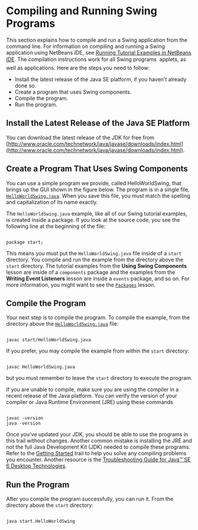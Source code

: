 
# Compiling and Running Swing Programs

This section explains how to compile and run a Swing application from the command line. For information on compiling and running a Swing application using NetBeans IDE, see 
[Running Tutorial Examples in NetBeans IDE](../../information/examples.html). The compilation instructions work for all Swing programs &#151; applets, as well as applications. Here are the steps you need to follow:

- Install the latest release of the Java SE platform, if you haven't already done so.
- Create a program that uses Swing components.
- Compile the program.
- Run the program.

## Install the Latest Release of the Java SE Platform

You can download the latest release of the JDK for free from [http://www.oracle.com/technetwork/java/javase/downloads/index.html](http://www.oracle.com/technetwork/java/javase/downloads/index.html).

## <a name="package" id="package">Create a Program That Uses Swing Components</a>

<a name="package__1" id="package__1">You can use a simple program we provide, called HelloWorldSwing, that brings up the GUI shown in the figure below. The program is in a single file, 
</a>[`HelloWorldSwing.java`](../examples/start/HelloWorldSwingProject/src/start/HelloWorldSwing.java). When you save this file, you must match the spelling and capitalization of its name exactly.

The `HelloWorldSwing.java` example, like all of our Swing tutorial examples, is created inside a package. If you look at the source code, you see the following line at the beginning of the file:

```

package start;

```

This means you must put the `HelloWorldSwing.java` file inside of a `start` directory. You compile and run the example from the directory above the `start` directory. The tutorial examples from the **Using Swing Components** lesson are inside of a `components` package and the examples from the **Writing Event Listeners** lesson are inside a `events` package, and so on. For more information, you might want to see the 
[`Packages`](../../java/package/index.html) lesson.

## Compile the Program

Your next step is to compile the program. To compile the example, from the directory above the 
[`HelloWorldSwing.java`](../examples/start/HelloWorldSwingProject/src/start/HelloWorldSwing.java) file:

```

javac start/HelloWorldSwing.java

```

If you prefer, you may compile the example from within the `start` directory:

```

javac HelloWorldSwing.java

```

but you must remember to leave the `start` directory to execute the program.

If you are unable to compile, make sure you are using the compiler in a recent release of the Java platform. You can verify the version of your compiler or Java Runtime Environment (JRE) using these commands

```

javac -version
java -version

```

Once you've updated your JDK, you should be able to use the programs in this trail without changes. Another common mistake is installing the JRE and not the full Java Development Kit (JDK) needed to compile these programs. Refer to the 
[Getting Started](../../getStarted/index.html) trail to help you solve any compiling problems you encounter. Another resource is the 
[Troubleshooting Guide for Java&#8482; SE 6 Desktop Technologies](http://www.oracle.com/technetwork/java/javase/index-142560.html).

## Run the Program

After you compile the program successfully, you can run it. From the directory above the `start` directory:

```

java start.HelloWorldSwing

```
